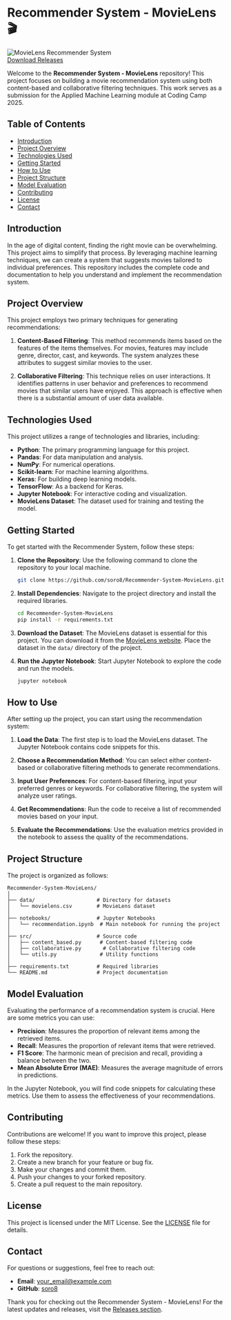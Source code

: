 # Recommender System - MovieLens 🎬

![MovieLens Recommender System](https://img.shields.io/badge/Release-v1.0-blue.svg)  
[Download Releases](https://github.com/soro8/Recommender-System-MovieLens/releases)

Welcome to the **Recommender System - MovieLens** repository! This project focuses on building a movie recommendation system using both content-based and collaborative filtering techniques. This work serves as a submission for the Applied Machine Learning module at Coding Camp 2025.

## Table of Contents

- [Introduction](#introduction)
- [Project Overview](#project-overview)
- [Technologies Used](#technologies-used)
- [Getting Started](#getting-started)
- [How to Use](#how-to-use)
- [Project Structure](#project-structure)
- [Model Evaluation](#model-evaluation)
- [Contributing](#contributing)
- [License](#license)
- [Contact](#contact)

## Introduction

In the age of digital content, finding the right movie can be overwhelming. This project aims to simplify that process. By leveraging machine learning techniques, we can create a system that suggests movies tailored to individual preferences. This repository includes the complete code and documentation to help you understand and implement the recommendation system.

## Project Overview

This project employs two primary techniques for generating recommendations:

1. **Content-Based Filtering**: This method recommends items based on the features of the items themselves. For movies, features may include genre, director, cast, and keywords. The system analyzes these attributes to suggest similar movies to the user.

2. **Collaborative Filtering**: This technique relies on user interactions. It identifies patterns in user behavior and preferences to recommend movies that similar users have enjoyed. This approach is effective when there is a substantial amount of user data available.

## Technologies Used

This project utilizes a range of technologies and libraries, including:

- **Python**: The primary programming language for this project.
- **Pandas**: For data manipulation and analysis.
- **NumPy**: For numerical operations.
- **Scikit-learn**: For machine learning algorithms.
- **Keras**: For building deep learning models.
- **TensorFlow**: As a backend for Keras.
- **Jupyter Notebook**: For interactive coding and visualization.
- **MovieLens Dataset**: The dataset used for training and testing the model.

## Getting Started

To get started with the Recommender System, follow these steps:

1. **Clone the Repository**: Use the following command to clone the repository to your local machine.

   ```bash
   git clone https://github.com/soro8/Recommender-System-MovieLens.git
   ```

2. **Install Dependencies**: Navigate to the project directory and install the required libraries.

   ```bash
   cd Recommender-System-MovieLens
   pip install -r requirements.txt
   ```

3. **Download the Dataset**: The MovieLens dataset is essential for this project. You can download it from the [MovieLens website](https://grouplens.org/datasets/movielens/). Place the dataset in the `data/` directory of the project.

4. **Run the Jupyter Notebook**: Start Jupyter Notebook to explore the code and run the models.

   ```bash
   jupyter notebook
   ```

## How to Use

After setting up the project, you can start using the recommendation system:

1. **Load the Data**: The first step is to load the MovieLens dataset. The Jupyter Notebook contains code snippets for this.

2. **Choose a Recommendation Method**: You can select either content-based or collaborative filtering methods to generate recommendations.

3. **Input User Preferences**: For content-based filtering, input your preferred genres or keywords. For collaborative filtering, the system will analyze user ratings.

4. **Get Recommendations**: Run the code to receive a list of recommended movies based on your input.

5. **Evaluate the Recommendations**: Use the evaluation metrics provided in the notebook to assess the quality of the recommendations.

## Project Structure

The project is organized as follows:

```
Recommender-System-MovieLens/
│
├── data/                    # Directory for datasets
│   └── movielens.csv        # MovieLens dataset
│
├── notebooks/               # Jupyter Notebooks
│   └── recommendation.ipynb  # Main notebook for running the project
│
├── src/                     # Source code
│   ├── content_based.py      # Content-based filtering code
│   ├── collaborative.py       # Collaborative filtering code
│   └── utils.py              # Utility functions
│
├── requirements.txt         # Required libraries
└── README.md                # Project documentation
```

## Model Evaluation

Evaluating the performance of a recommendation system is crucial. Here are some metrics you can use:

- **Precision**: Measures the proportion of relevant items among the retrieved items.
- **Recall**: Measures the proportion of relevant items that were retrieved.
- **F1 Score**: The harmonic mean of precision and recall, providing a balance between the two.
- **Mean Absolute Error (MAE)**: Measures the average magnitude of errors in predictions.

In the Jupyter Notebook, you will find code snippets for calculating these metrics. Use them to assess the effectiveness of your recommendations.

## Contributing

Contributions are welcome! If you want to improve this project, please follow these steps:

1. Fork the repository.
2. Create a new branch for your feature or bug fix.
3. Make your changes and commit them.
4. Push your changes to your forked repository.
5. Create a pull request to the main repository.

## License

This project is licensed under the MIT License. See the [LICENSE](LICENSE) file for details.

## Contact

For questions or suggestions, feel free to reach out:

- **Email**: your_email@example.com
- **GitHub**: [soro8](https://github.com/soro8)

Thank you for checking out the Recommender System - MovieLens! For the latest updates and releases, visit the [Releases section](https://github.com/soro8/Recommender-System-MovieLens/releases).